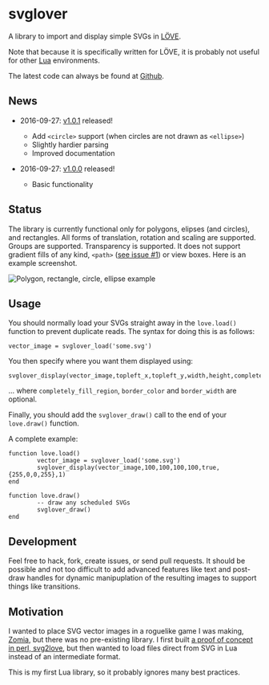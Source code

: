# svglover

A library to import and display simple SVGs in [LÖVE](http://love2d.org/).

Note that because it is specifically written for LÖVE, it is probably not useful for other [Lua](http://www.lua.org/) environments.

The latest code can always be found at [Github](https://github.com/globalcitizen/svglover).

## News


* 2016-09-27: [v1.0.1](https://github.com/globalcitizen/svglover/releases/tag/v1.0.1) released!
  - Add `<circle>` support (when circles are not drawn as `<ellipse>`)
  - Slightly hardier parsing
  - Improved documentation

* 2016-09-27: [v1.0.0](https://github.com/globalcitizen/svglover/releases/tag/v1.0.0) released!
  - Basic functionality

## Status

The library is currently functional only for polygons, elipses (and circles), and rectangles. All forms of translation, rotation and scaling are supported. Groups are supported. Transparency is supported. It does not support gradient fills of any kind, `<path>` ([see issue #1](https://github.com/globalcitizen/svglover/issues/1)) or view boxes. Here is an example screenshot.

![Polygon, rectangle, circle, ellipse example](https://raw.githubusercontent.com/globalcitizen/svglover/master/screenshot-polygon.jpg)

## Usage

You should normally load your SVGs straight away in the `love.load()` function to prevent duplicate reads. The syntax for doing this is as follows:

```
vector_image = svglover_load('some.svg')
```

You then specify where you want them displayed using:

```
svglover_display(vector_image,topleft_x,topleft_y,width,height,completely_fill_region,border_color,border_width)
```

... where `completely_fill_region`, `border_color` and `border_width` are optional.

Finally, you should add the `svglover_draw()` call to the end of your `love.draw()` function.

A complete example:

```
function love.load()
        vector_image = svglover_load('some.svg')
        svglover_display(vector_image,100,100,100,100,true,{255,0,0,255},1)
end

function love.draw()
        -- draw any scheduled SVGs
        svglover_draw()
end
```

## Development

Feel free to hack, fork, create issues, or send pull requests. It should be possible and not too difficult to add advanced features like text and post-draw handles for dynamic manipuplation of the resulting images to support things like transitions.

## Motivation

I wanted to place SVG vector images in a roguelike game I was making, [Zomia](https://github.com/globalcitizen/zomia), but there was no pre-existing library. I first built [a proof of concept in perl, svg2love](https://github.com/globalcitizen/svg2love), but then wanted to load files direct from SVG in Lua instead of an intermediate format.

This is my first Lua library, so it probably ignores many best practices.

